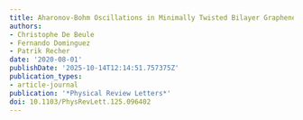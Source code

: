 ```yaml
---
title: Aharonov-Bohm Oscillations in Minimally Twisted Bilayer Graphene
authors:
- Christophe De Beule
- Fernando Dominguez
- Patrik Recher
date: '2020-08-01'
publishDate: '2025-10-14T12:14:51.757375Z'
publication_types:
- article-journal
publication: '*Physical Review Letters*'
doi: 10.1103/PhysRevLett.125.096402
---
```

